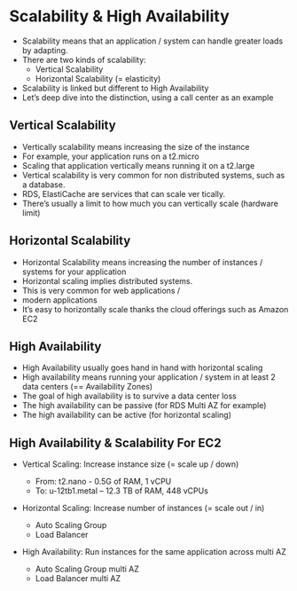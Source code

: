 # Scalability & High Availability

* Scalability means that an application / system can handle greater loads by adapting.
* There are two kinds of scalability:
  * Vertical Scalability
  * Horizontal Scalability (= elasticity)
* Scalability is linked but different to High Availability
* Let’s deep dive into the distinction, using a call center as an example

## Vertical Scalability

* Vertically scalability means increasing the size of the instance
* For example, your application runs on a t2.micro
* Scaling that application vertically means running it on a t2.large
* Vertical scalability is very common for non distributed systems, such as a database.
* RDS, ElastiCache are services that can scale ver tically.
* There’s usually a limit to how much you can vertically scale (hardware limit)

## Horizontal Scalability

* Horizontal Scalability means increasing the number of instances / systems for your application
* Horizontal scaling implies distributed systems.
* This is very common for web applications /
* modern applications
* It’s easy to horizontally scale thanks the cloud offerings such as Amazon EC2

## High Availability

* High Availability usually goes hand in hand with horizontal scaling
* High availability means running your application / system in at least 2 data centers (== Availability Zones)
* The goal of high availability is to survive a data center loss
* The high availability can be passive (for RDS Multi AZ for example)
* The high availability can be active (for horizontal scaling)

## High Availability & Scalability For EC2

* Vertical Scaling: Increase instance size (= scale up / down)
  * From: t2.nano - 0.5G of RAM, 1 vCPU
  * To: u-12tb1.metal – 12.3 TB of RAM, 448 vCPUs

* Horizontal Scaling: Increase number of instances (= scale out / in)
  * Auto Scaling Group
  * Load Balancer

* High Availability: Run instances for the same application across multi AZ
  * Auto Scaling Group multi AZ
  * Load Balancer multi AZ
